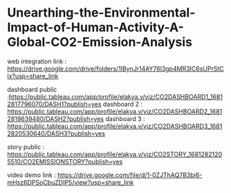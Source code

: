 # Unearthing-the-Environmental-Impact-of-Human-Activity-A-Global-CO2-Emission-Analysis

web integration link : https://drive.google.com/drive/folders/1lBynJr14AY76l3gp4MR3IC6sUPrStClx?usp=share_link

dashboard public :https://public.tableau.com/app/profile/elakya.v/viz/CO2DASHBOARD1_16812817796070/DASH1?publish=yes
 dashboard 2 : https://public.tableau.com/app/profile/elakya.v/viz/CO2DASHBOARD2_16812819639480/DASH2?publish=yes
 dashboard 3 : https://public.tableau.com/app/profile/elakya.v/viz/CO2DASHBOARD3_16812820530640/DASH3?publish=yes

story public : https://public.tableau.com/app/profile/elakya.v/viz/CO2STORY_16812821205510/CO2EMISSIONSTORY?publish=yes

video demo link : https://drive.google.com/file/d/1-0ZJThAQ7B3bi6-mHsz6DPSoCbuZDIP5/view?usp=share_link

